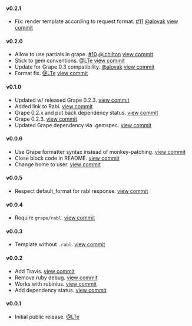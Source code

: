 #### v0.2.1

* Fix: render template according to request format. [#11](https://github.com/LTe/grape-rabl/pull/11) [@alovak](https://github.com/alovak) [view commit](http://github.com/LTe/grape-rabl/commit/f9658cf7a3026122afbb77e0da613731a5828338)

#### v0.2.0

* Allow to use partials in grape. [#10](https://github.com/LTe/grape-rabl/pull/10) [@ichilton](https://github.com/ichilton) [view commit](http://github.com/LTe/grape-rabl/commit/72c96c5acc9d8000f56ee8400ae0229053fb3e7e)
* Stick to gem conventions. [@LTe](https://github.com/lte) [view commit](http://github.com/LTe/grape-rabl/commit/aabd0e2ad72f56a75427eebcc586deed57cf5f58)
* Update for Grape 0.3 compatibility. [@alovak](https://github.com/alovak) [view commit](http://github.com/LTe/grape-rabl/commit/78bfdceffbfe90b700868ff1e79ab87e8baded81)
* Format fix. [@LTe](https://github.com/lte) [view commit](http://github.com/LTe/grape-rabl/commit/13749cc18d332dcd0050bb32980cc233868a7992)

#### v0.1.0

* Updated w/ released Grape 0.2.3. [view commit](http://github.com/LTe/grape-rabl/commit/9a055dfd8e13e0952a587de7a2e19c9f762e939c)
* Added link to Rabl. [view commit](http://github.com/LTe/grape-rabl/commit/2a7650cb5f9327761cac8b928453e451a973e131)
* Grape 0.2.x and put back dependency status. [view commit](http://github.com/LTe/grape-rabl/commit/9c1183f3758db8a79737ff35f0c328be646a3f65)
* Grape 0.2.3. [view commit](http://github.com/LTe/grape-rabl/commit/d06a6559a02095e1d84fbbd8df0c3eccdd31930b)
* Updated Grape dependency via .gemspec. [view commit](http://github.com/LTe/grape-rabl/commit/fd44b6a91fa327438eac968fea62ac00ec3ae01f)

#### v0.0.6

* Use Grape formatter syntax instead of monkey-patching. [view commit](http://github.com/LTe/grape-rabl/commit/bfba4c382933fd0f912d9114676b6d79d627c3be)
* Close block code in README. [view commit](http://github.com/LTe/grape-rabl/commit/f397a0de4399d0797b5e327d56234464091d7e3d)
* Change home to user. [view commit](http://github.com/LTe/grape-rabl/commit/45178ec13c613d872c65475b330d20a548459681)

#### v0.0.5

* Respect default_format for rabl response. [view commit](http://github.com/LTe/grape-rabl/commit/ac54ebbb1d43d1fb76ee9516c5aa683c750c73b0)

#### v0.0.4

* Require `grape/rabl`. [view commit](http://github.com/LTe/grape-rabl/commit/e99a185b20974f5e72ac3c19ec377a5853780a33)

#### v0.0.3

* Template without `.rabl`. [view commit](http://github.com/LTe/grape-rabl/commit/cecca03a680f8ae50b406e1b8c170eba27d1bc99)

#### v0.0.2

* Add Travis. [view commit](http://github.com/LTe/grape-rabl/commit/71c905bc91066c6fdb628afb555561e23219e213)
* Remove ruby debug. [view commit](http://github.com/LTe/grape-rabl/commit/f80fad14a49b14ae7264b08eff12832c37cbd0b2)
* Works with rubinius. [view commit](http://github.com/LTe/grape-rabl/commit/fceece344de095916ded7c477bb5891537bb8663)
* Add dependency status. [view commit](http://github.com/LTe/grape-rabl/commit/66820fb52155c65d4cd9bd7b67f0f22c1105fa46)

#### v0.0.1

* Initial public release. [@LTe](https://github.com/lte)
